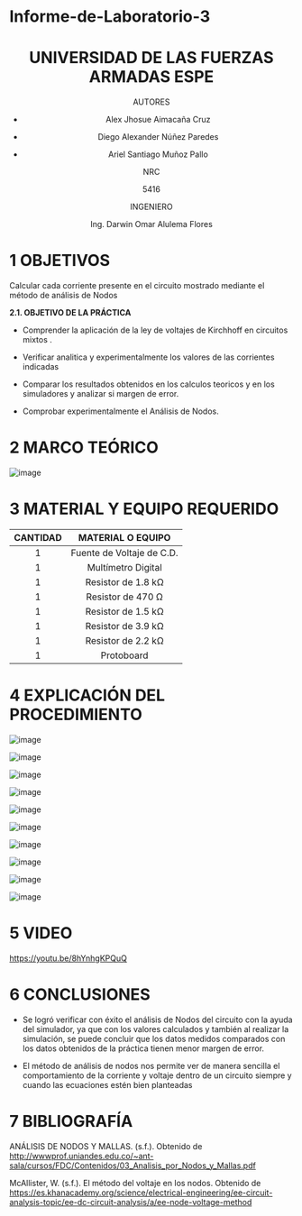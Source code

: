 # Informe-de-Laboratorio-3

<div align="center">

# UNIVERSIDAD DE LAS FUERZAS ARMADAS ESPE

AUTORES

* Alex Jhosue Aimacaña Cruz

* Diego Alexander Núñez Paredes

* Ariel Santiago Muñoz Pallo

NRC
  
5416

INGENIERO

Ing. Darwin Omar Alulema Flores

</div>

# 1 OBJETIVOS

Calcular cada corriente presente en el circuito mostrado mediante el método de análisis de Nodos

**2.1. OBJETIVO DE LA PRÁCTICA**

- Comprender la aplicación de la ley de voltajes de Kirchhoff en circuitos mixtos .

- Verificar analitica y experimentalmente los valores de las corrientes indicadas 

- Comparar los resultados obtenidos  en los calculos teoricos y en los simuladores  y analizar si margen de error.

- Comprobar experimentalmente el Análisis de Nodos.

# 2 MARCO TEÓRICO

![image](https://github.com/Jhosu115/Informe-de-Laboratorio-3/blob/main/Diagrama%20en%20blanco%20(1).png)

# 3 MATERIAL Y EQUIPO REQUERIDO

<div align="center">
  
  |**CANTIDAD**|**MATERIAL O EQUIPO** |
|    :---:   |       :---:          | 
|      1     | Fuente de Voltaje de C.D. |
|      1     | Multímetro Digital |
|      1     | Resistor de 1.8 kΩ |
|      1     | Resistor de 470 Ω |
|      1     | Resistor de 1.5 kΩ |
|      1     | Resistor de 3.9 kΩ |
|      1     | Resistor de 2.2 kΩ |
|      1     | Protoboard |

</div>

# 4 EXPLICACIÓN DEL PROCEDIMIENTO

![image](https://github.com/Jhosu115/Informe-de-Laboratorio-3/blob/main/WhatsApp%20Image%202021-06-15%20at%209.59.18%20PM.jpeg)

![image](https://github.com/Jhosu115/Informe-de-Laboratorio-3/blob/main/WhatsApp%20Image%202021-06-15%20at%209.59.18%20PM%20(1).jpeg)

![image](https://github.com/Jhosu115/Informe-de-Laboratorio-3/blob/main/WhatsApp%20Image%202021-06-15%20at%2010.20.33%20PM%20(1).jpeg)

![image](https://github.com/Jhosu115/Informe-de-Laboratorio-3/blob/main/WhatsApp%20Image%202021-06-15%20at%209.59.18%20PM%20(2).jpeg)

![image](https://github.com/Jhosu115/Informe-de-Laboratorio-3/blob/main/WhatsApp%20Image%202021-06-15%20at%209.59.18%20PM%20(3).jpeg)

![image](https://github.com/Jhosu115/Informe-de-Laboratorio-3/blob/main/WhatsApp%20Image%202021-06-15%20at%209.59.18%20PM%20(4).jpeg)

![image](https://github.com/Jhosu115/Informe-de-Laboratorio-3/blob/main/WhatsApp%20Image%202021-06-15%20at%209.59.18%20PM%20(5).jpeg)

![image](https://github.com/Jhosu115/Informe-de-Laboratorio-3/blob/main/WhatsApp%20Image%202021-06-15%20at%209.59.19%20PM.jpeg)

![image](https://github.com/Jhosu115/Informe-de-Laboratorio-3/blob/main/WhatsApp%20Image%202021-06-15%20at%209.59.19%20PM%20(1).jpeg)

![image](https://github.com/Jhosu115/Informe-de-Laboratorio-3/blob/main/WhatsApp%20Image%202021-06-15%20at%209.59.19%20PM%20(2).jpeg)

# 5 VIDEO 

https://youtu.be/8hYnhgKPQuQ

# 6 CONCLUSIONES 

* Se logró verificar con éxito el análisis de Nodos del circuito con la ayuda del simulador, ya  que con los valores calculados y también al realizar la simulación, se   puede concluir que los datos  medidos comparados con los datos obtenidos de la práctica tienen menor margen de error.

* El  método de análisis de  nodos nos permite ver de manera sencilla  el comportamiento de la corriente y voltaje dentro de un circuito siempre y cuando las ecuaciones estén bien planteadas

# 7 BIBLIOGRAFÍA

ANÁLISIS DE NODOS Y MALLAS. (s.f.). Obtenido de http://wwwprof.uniandes.edu.co/~ant-sala/cursos/FDC/Contenidos/03_Analisis_por_Nodos_y_Mallas.pdf

McAllister, W. (s.f.). El método del voltaje en los nodos. Obtenido de https://es.khanacademy.org/science/electrical-engineering/ee-circuit-analysis-topic/ee-dc-circuit-analysis/a/ee-node-voltage-method


